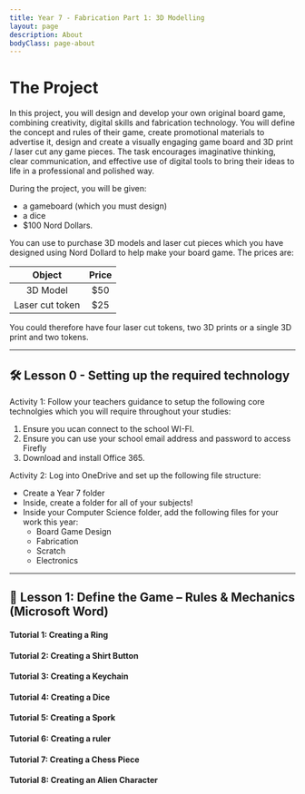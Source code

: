 ```yaml
---
title: Year 7 - Fabrication Part 1: 3D Modelling
layout: page
description: About
bodyClass: page-about
---
```


# The Project

In this project, you will design and develop your own original board game, combining creativity, digital skills and fabrication technology. You will define the concept and rules of their game, create promotional materials to advertise it, design and create a visually engaging game board and 3D print / laser cut any game pieces. The task encourages imaginative thinking, clear communication, and effective use of digital tools to bring their ideas to life in a professional and polished way.


During the project, you will be given:
- a gameboard (which you must design)
- a dice
- $100 Nord Dollars.

You can use to purchase 3D models and laser cut pieces which you have designed using Nord Dollard to help make your board game. The prices are:
  
| Object          |   Price    |
|:---------------:|:----------:|
| 3D Model        |  $50       |
| Laser cut token |  $25       | 

You could therefore have four laser cut tokens, two 3D prints or a single 3D print and two tokens.

<hr>

## 🛠️ Lesson 0 - Setting up the required technology

Activity 1: Follow your teachers guidance to setup the following core technolgies which you will require throughout your studies:
1. Ensure you ucan connect to the school WI-FI.
2. Ensure you can use your school email address and password to access Firefly
3. Download and install Office 365.

Activity 2: Log into OneDrive and set up the following file structure:
- Create a Year 7 folder
- Inside, create a folder for all of your subjects!
- Inside your Computer Science folder, add the following files for your work this year:
    - Board Game Design
    - Fabrication
    - Scratch
    - Electronics

<hr>

## 🧠 Lesson 1: Define the Game – Rules & Mechanics (Microsoft Word)

#### Tutorial 1: Creating a Ring

#### Tutorial 2: Creating a Shirt Button

#### Tutorial 3: Creating a Keychain

#### Tutorial 4: Creating a Dice

#### Tutorial 5: Creating a Spork

#### Tutorial 6: Creating a ruler

#### Tutorial 7: Creating a Chess Piece

#### Tutorial 8: Creating an Alien Character



